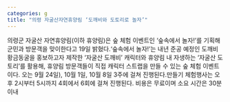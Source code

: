 ```yaml
---
categories: g
title: "의령 자굴산자연휴양림 ‘도깨비와 도토리로 놀자’"
---
```

의령군 자굴산 자연휴양림(이하 휴양림)은 숲 체험 이벤트인 ‘숲속에서 놀자!’를 기획해 군민과 방문객을 맞이한다고 19일 밝혔다.‘숲속에서 놀자!’는 내년 준공 예정인 도깨비 황금동굴을 홍보하고자 제작한 ‘자굴산 도깨비’ 캐릭터와 휴양림 내 자생하는 ‘자굴산 도토리’를 활용해, 휴양림 방문객들이 직접 캐릭터 스트랩을 만들 수 있는 숲 체험 이벤트이다. 오는 9월 24일), 10월 1일, 10월 8일 3주에 걸쳐 진행된다.만들기 체험행사는 오후 2시부터 5시까지 4회에서 6회에 걸쳐 진행된다. 비용은 무료이며 소요 시간은 30분 이내
